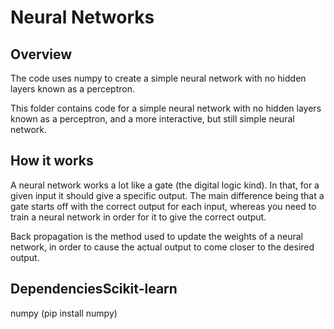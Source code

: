 # Neural Networks
## Overview
The code uses numpy to create a simple neural network with no hidden layers known as a perceptron.

This folder contains code for a simple neural network with no hidden layers known as a perceptron, and a more interactive, but still simple neural network.

## How it works
A neural network works a lot like a gate (the digital logic kind). In that, for a given input it should give a specific output. The main difference being that a gate starts off with the correct output for each input, whereas you need to train a neural network in order for it to give the correct output.

Back propagation is the method used to update the weights of a neural network, in order to cause the actual output to come closer to the desired output.

## DependenciesScikit-learn
numpy (pip install numpy)